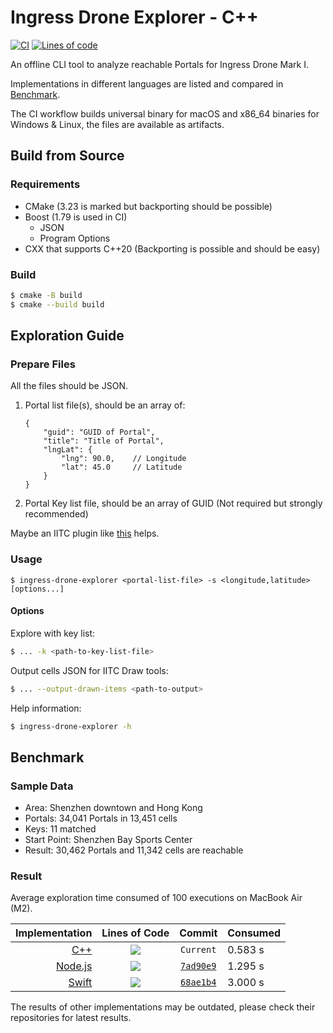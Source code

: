 # Ingress Drone Explorer - C++

[![CI](https://github.com/lucka-me/ingress-drone-explorer-cpp/actions/workflows/ci.yml/badge.svg)](https://github.com/lucka-me/ingress-drone-explorer-cpp/actions/workflows/ci.yml "CI Workflow")
[![Lines of code][cpp-loc]][cpp-repo]

An offline CLI tool to analyze reachable Portals for Ingress Drone Mark I.

Implementations in different languages are listed and compared in [Benchmark](#benchmark).

The CI workflow builds universal binary for macOS and x86_64 binaries for Windows & Linux, the files are available as artifacts.

## Build from Source

### Requirements

- CMake (3.23 is marked but backporting should be possible)
- Boost (1.79 is used in CI)
    - JSON
    - Program Options
- CXX that supports C++20 (Backporting is possible and should be easy)

### Build

```sh
$ cmake -B build
$ cmake --build build
```

## Exploration Guide

### Prepare Files

All the files should be JSON.

1. Portal list file(s), should be an array of:
    ```jsonc
    {
        "guid": "GUID of Portal",
        "title": "Title of Portal",
        "lngLat": {
            "lng": 90.0,    // Longitude
            "lat": 45.0     // Latitude
        }
    }
    ```
2. Portal Key list file, should be an array of GUID (Not required but strongly recommended)

Maybe an IITC plugin like [this](https://github.com/lucka-me/toolkit/tree/master/Ingress/Portal-List-Exporter) helps.

### Usage

```
$ ingress-drone-explorer <portal-list-file> -s <longitude,latitude> [options...]
```

#### Options

Explore with key list:
```sh
$ ... -k <path-to-key-list-file>
```

Output cells JSON for IITC Draw tools:
```sh
$ ... --output-drawn-items <path-to-output>
```

Help information:
```sh
$ ingress-drone-explorer -h
```

## Benchmark

### Sample Data

- Area: Shenzhen downtown and Hong Kong
- Portals: 34,041 Portals in 13,451 cells
- Keys: 11 matched
- Start Point: Shenzhen Bay Sports Center
- Result: 30,462 Portals and 11,342 cells are reachable

### Result

Average exploration time consumed of 100 executions on MacBook Air (M2).

|         Implementation | Lines of Code   |  Commit                              | Consumed
| ---------------------: | :-------------: | :----------------------------------: | :---
|        [C++][cpp-repo] | ![][cpp-loc]    | `Current`                            | 0.583 s
| [Node.js][nodejs-repo] | ![][nodejs-loc] | [`7ad90e9`][nodejs-benchmark-commit] | 1.295 s
|    [Swift][swift-repo] | ![][swift-loc]  | [`68ae1b4`][swift-benchmark-commit]  | 3.000 s

The results of other implementations may be outdated, please check their repositories for latest results.

[cpp-repo]: https://github.com/lucka-me/ingress-drone-explorer-cpp
[cpp-loc]: https://img.shields.io/tokei/lines/github/lucka-me/ingress-drone-explorer-cpp

[nodejs-repo]: https://github.com/lucka-me/ingress-drone-explorer-nodejs
[nodejs-loc]: https://img.shields.io/tokei/lines/github/lucka-me/ingress-drone-explorer-nodejs
[nodejs-benchmark-commit]: https://github.com/lucka-me/ingress-drone-explorer-nodejs/commit/7ad90e9

[swift-repo]: https://github.com/lucka-me/ingress-drone-explorer-swift
[swift-loc]: https://img.shields.io/tokei/lines/github/lucka-me/ingress-drone-explorer-swift
[swift-benchmark-commit]: https://github.com/lucka-me/ingress-drone-explorer-swift/commit/68ae1b4